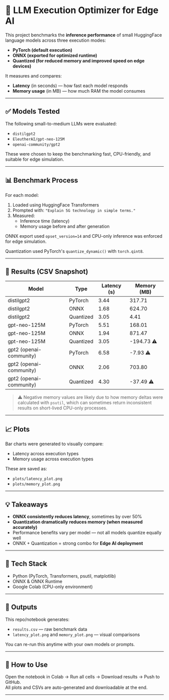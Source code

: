 # 🧠 LLM Execution Optimizer for Edge AI

This project benchmarks the **inference performance** of small HuggingFace language models across three execution modes:

- **PyTorch (default execution)**
- **ONNX (exported for optimized runtime)**
- **Quantized (for reduced memory and improved speed on edge devices)**

It measures and compares:

- **Latency** (in seconds) — how fast each model responds
- **Memory usage** (in MB) — how much RAM the model consumes

---

## ✅ Models Tested

The following small-to-medium LLMs were evaluated:

- `distilgpt2`
- `EleutherAI/gpt-neo-125M`
- `openai-community/gpt2`

These were chosen to keep the benchmarking fast, CPU-friendly, and suitable for edge simulation.

---

## 📊 Benchmark Process

For each model:

1. Loaded using HuggingFace Transformers
2. Prompted with: `"Explain 5G technology in simple terms."`
3. Measured:
   - Inference time (latency)
   - Memory usage before and after generation

ONNX export used `opset_version=14` and CPU-only inference was enforced for edge simulation.

Quantization used PyTorch's `quantize_dynamic()` with `torch.qint8`.

---

## 🧾 Results (CSV Snapshot)

| Model                   | Type      | Latency (s) | Memory (MB) |
| ----------------------- | --------- | ----------- | ----------- |
| distilgpt2              | PyTorch   | 3.44        | 317.71      |
| distilgpt2              | ONNX      | 1.68        | 624.70      |
| distilgpt2              | Quantized | 3.05        | 4.41        |
| gpt-neo-125M            | PyTorch   | 5.51        | 168.01      |
| gpt-neo-125M            | ONNX      | 1.94        | 871.47      |
| gpt-neo-125M            | Quantized | 3.05        | -194.73 ⚠️  |
| gpt2 (openai-community) | PyTorch   | 6.58        | -7.93 ⚠️    |
| gpt2 (openai-community) | ONNX      | 2.06        | 703.80      |
| gpt2 (openai-community) | Quantized | 4.30        | -37.49 ⚠️   |

> ⚠️ Negative memory values are likely due to how memory deltas were calculated with `psutil`, which can sometimes return inconsistent results on short-lived CPU-only processes.

---

## 📈 Plots

Bar charts were generated to visually compare:

- Latency across execution types
- Memory usage across execution types

These are saved as:

- `plots/latency_plot.png`
- `plots/memory_plot.png`

---

## 💡 Takeaways

- **ONNX consistently reduces latency**, sometimes by over 50%
- **Quantization dramatically reduces memory (when measured accurately)**
- Performance benefits vary per model — not all models quantize equally well
- ONNX + Quantization = strong combo for **Edge AI deployment**

---

## 🧰 Tech Stack

- Python (PyTorch, Transformers, psutil, matplotlib)
- ONNX & ONNX Runtime
- Google Colab (CPU-only environment)

---

## 📂 Outputs

This repo/notebook generates:

- `results.csv` — raw benchmark data
- `latency_plot.png` and `memory_plot.png` — visual comparisons

You can re-run this anytime with your own models or prompts.

---

## 📎 How to Use

Open the notebook in Colab → Run all cells → Download results → Push to GitHub.  
All plots and CSVs are auto-generated and downloadable at the end.

---
